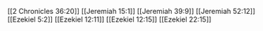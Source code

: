 [[2 Chronicles 36:20]]
[[Jeremiah 15:1]]
[[Jeremiah 39:9]]
[[Jeremiah 52:12]]
[[Ezekiel 5:2]]
[[Ezekiel 12:11]]
[[Ezekiel 12:15]]
[[Ezekiel 22:15]]
